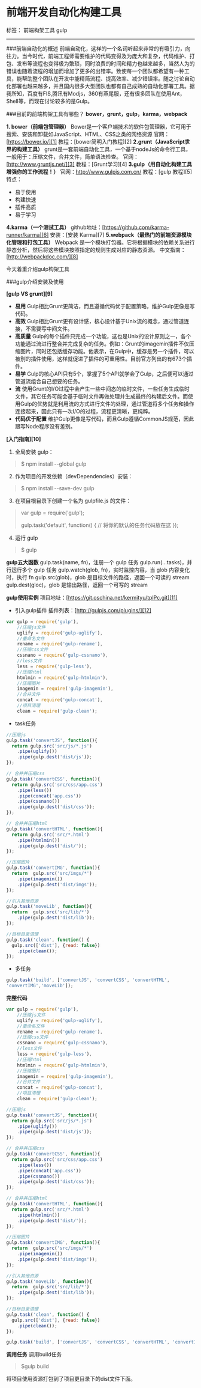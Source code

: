 # 前端开发自动化构建工具

标签： 前端构架工具 gulp

---
###前端自动化的概述
前端自动化，这样的一个名词听起来非常的有吸引力，向往力。当今时代，前端工程师需要维护的代码变得及为庞大和复杂，代码维护、打包、发布等流程也变得极为繁琐，同时浪费的时间和精力也越来越多，当然人为的错误也随着流程的增加而增加了更多的出错率。致使每一个团队都希望有一种工具，能帮助整个团队在开发中能精简流程、提高效率、减少错误率。随之讨论自动化部署也越来越多，并且国内很多大型团队也都有自己成熟的自动化部署工具。据我所知，百度有FIS,腾讯有Modjs，360有燕尾服，还有很多团队在使用Ant，Shell等，而现在讨论较多的是Gulp。

###目前的前端构架工具有哪些？
**bower，grunt，gulp，karma，webpack**

 **1. bower（前端包管理器）**
 Bower是一个客户端技术的软件包管理器，它可用于搜索、安装和卸载如JavaScript、HTML、CSS之类的网络资源
 官网：[https://bower.io/][1]
 教程：[bower简明入门教程][2]
**2.grunt（JavaScript世界的构建工具）**
grunt是一套前端自动化工具，一个基于nodeJs的命令行工具，一般用于：压缩文件，合并文件，简单语法检查。
官网：[http://www.gruntjs.net/][3]
教程：[Grunt学习][4]
**3.gulp（用自动化构建工具增强你的工作流程！）**
官网：http://www.gulpjs.com.cn/
教程：[gulp 教程][5]
特点：

 - 易于使用
 - 构建快速
 - 插件高质
 - 易于学习

**4.karma（一个测试工具）**
github地址：[https://github.com/karma-runner/karma][6]
安装：[安装 Karma][7]
**5.webpack（最热门的前端资源模块化管理和打包工具）**
Webpack 是一个模块打包器。它将根据模块的依赖关系进行静态分析，然后将这些模块按照指定的规则生成对应的静态资源。
中文指南：[http://webpackdoc.com/][8]

今天着重介绍gulp构架工具

###gulp介绍安装及使用

**[gulp VS grunt][9]**

 - **易用**
Gulp相比Grunt更简洁，而且遵循代码优于配置策略，维护Gulp更像是写代码。
 - **高效**
Gulp相比Grunt更有设计感，核心设计基于Unix流的概念，通过管道连接，不需要写中间文件。
 - **高质量**
Gulp的每个插件只完成一个功能，这也是Unix的设计原则之一，各个功能通过流进行整合并完成复杂的任务。例如：Grunt的imagemin插件不仅压缩图片，同时还包括缓存功能。他表示，在Gulp中，缓存是另一个插件，可以被别的插件使用，这样就促进了插件的可重用性。目前官方列出的有673个插件。
 - **易学**
Gulp的核心API只有5个，掌握了5个API就学会了Gulp，之后便可以通过管道流组合自己想要的任务。
 - **流**
使用Grunt的I/O过程中会产生一些中间态的临时文件，一些任务生成临时文件，其它任务可能会基于临时文件再做处理并生成最终的构建后文件。而使用Gulp的优势就是利用流的方式进行文件的处理，通过管道将多个任务和操作连接起来，因此只有一次I/O的过程，流程更清晰，更纯粹。
 - **代码优于配置**
维护Gulp更像是写代码，而且Gulp遵循CommonJS规范，因此跟写Node程序没有差别。

**[入门指南][10]**

 1. 全局安装 gulp：
> $ npm install --global gulp

 2. 作为项目的开发依赖（devDependencies）安装：
 > $ npm install --save-dev gulp

 3. 在项目根目录下创建一个名为 gulpfile.js 的文件：

 > var gulp = require('gulp');
 > 
 > gulp.task('default', function() {   // 将你的默认的任务代码放在这 });

 4. 运行 gulp

 >  $ gulp

**gulp五大函数**
gulp.task(name, fn)，注册一个 gulp 任务
gulp.run(...tasks)，并行运行多个 gulp 任务
gulp.watch(glob, fn)，实时监控内容，当 glob 内容变化时，执行 fn
gulp.src(glob)，glob 是目标文件的路径，返回一个可读的 stream
gulp.dest(gloc)，glob 是输出路径，返回一个可写的 stream

**gulp使用实例**
项目地址：[https://git.oschina.net/kermityu/tplPc.git][11]

 - 引入gulp插件
 插件列表：[http://gulpjs.com/plugins/][12]
``` javascript
var gulp = require('gulp'),
    //压缩js文件
    uglify = require('gulp-uglify'),
    //重命名文件
    rename = require('gulp-rename'),
    //压缩css文件
    cssnano = require('gulp-cssnano'),
    //less文件
    less = require('gulp-less'),
    //压缩html
    htmlmin = require('gulp-htmlmin'),
    //压缩图片
    imagemin = require('gulp-imagemin'),
    //合并文件
    concat = require('gulp-concat'),
    //项目清理
    clean = require('gulp-clean');
```
 - task任务

```javascript
//压缩js
gulp.task('convertJS', function(){
  return gulp.src('src/js/*.js')
    .pipe(uglify())
    .pipe(gulp.dest('dist/js'));
});

// 合并并压缩css
gulp.task('convertCSS', function(){
  return gulp.src('src/css/app.css')
    .pipe(less())
    .pipe(concat('app.css'))
    .pipe(cssnano())
    .pipe(gulp.dest('dist/css'));
});

// 合并并压缩html
gulp.task('convertHTML', function(){
  return gulp.src('src/*.html')
    .pipe(htmlmin())
    .pipe(gulp.dest('dist/'));
});

//压缩图片
gulp.task('convertIMG', function(){
  return  gulp.src('src/imgs/*')
    .pipe(imagemin())
    .pipe(gulp.dest('dist/imgs'));
});

//引入其他资源
gulp.task('moveLib', function(){
  return  gulp.src('src/lib/*')
    .pipe(gulp.dest('dist/lib'));
});

//目标目录清理
gulp.task('clean', function() {
  gulp.src(['dist'], {read: false})
    .pipe(clean());
});
```

 - 多任务

```javascript
gulp.task('build', ['convertJS', 'convertCSS', 'convertHTML',
'convertIMG','moveLib']);
```
**完整代码**
```javascript
var gulp = require('gulp'),
    //压缩js文件
    uglify = require('gulp-uglify'),
    //重命名文件
    rename = require('gulp-rename'),
    //压缩css文件
    cssnano = require('gulp-cssnano'),
    //less文件
    less = require('gulp-less'),
    //压缩html
    htmlmin = require('gulp-htmlmin'),
    //压缩图片
    imagemin = require('gulp-imagemin'),
    //合并文件
    concat = require('gulp-concat'),
    //项目清理
    clean = require('gulp-clean');

//压缩js
gulp.task('convertJS', function(){
  return gulp.src('src/js/*.js')
    .pipe(uglify())
    .pipe(gulp.dest('dist/js'));
});

// 合并并压缩css
gulp.task('convertCSS', function(){
  return gulp.src('src/css/app.css')
    .pipe(less())
    .pipe(concat('app.css'))
    .pipe(cssnano())
    .pipe(gulp.dest('dist/css'));
});

// 合并并压缩html
gulp.task('convertHTML', function(){
  return gulp.src('src/*.html')
    .pipe(htmlmin())
    .pipe(gulp.dest('dist/'));
});

//压缩图片
gulp.task('convertIMG', function(){
  return  gulp.src('src/imgs/*')
    .pipe(imagemin())
    .pipe(gulp.dest('dist/imgs'));
});

//引入其他资源
gulp.task('moveLib', function(){
  return  gulp.src('src/lib/*')
    .pipe(gulp.dest('dist/lib'));
});

//目标目录清理
gulp.task('clean', function() {
  gulp.src(['dist'], {read: false})
    .pipe(clean());
});

gulp.task('build', ['convertJS', 'convertCSS', 'convertHTML', 'convertIMG','moveLib']);

```
**调用任务**
调用build任务

> $gulp build

将项目使用资源打包到了项目更目录下的dist文件下面。